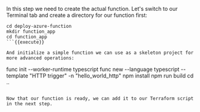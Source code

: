 In this step we need to create the actual function. Let's switch to our Terminal tab and create a directory for our function first:

```
cd deploy-azure-function
mkdir function_app
cd function_app
```{{execute}}

And initialize a simple function we can use as a skeleton project for more advanced operations:

```
func init --worker-runtime typescript
func new --language typescript --template "HTTP trigger" -n "hello_world_http"
npm install
npm run build
cd ..
```{{execute}}

Now that our function is ready, we can add it to our Terraform script in the next step.
